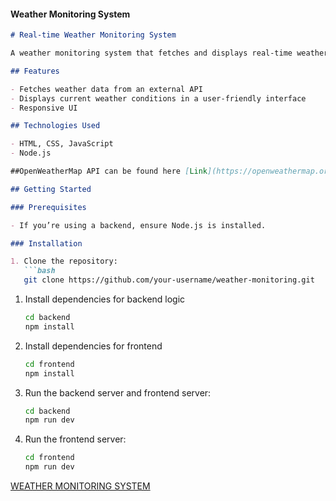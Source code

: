 
#### Weather Monitoring System

```md
# Real-time Weather Monitoring System

A weather monitoring system that fetches and displays real-time weather data using an external API.

## Features

- Fetches weather data from an external API
- Displays current weather conditions in a user-friendly interface
- Responsive UI

## Technologies Used

- HTML, CSS, JavaScript
- Node.js

##OpenWeatherMap API can be found here [Link](https://openweathermap.org/)

## Getting Started

### Prerequisites

- If you’re using a backend, ensure Node.js is installed.

### Installation

1. Clone the repository:
   ```bash
   git clone https://github.com/your-username/weather-monitoring.git
   ```
1. Install dependencies for backend logic
   ```bash
   cd backend
   npm install
   ```
1. Install dependencies for frontend
   ```bash
   cd frontend
   npm install
   ```
1. Run the backend server and frontend server:
   ```bash
   cd backend
   npm run dev
   ```
1. Run the frontend server:
   ```bash
   cd frontend
   npm run dev
   ```

[WEATHER MONITORING SYSTEM](https://drive.google.com/drive/folders/1pwd_Ya6UTuPLTtrpPAbfxbIdqRLuPd-e?usp=sharing)
